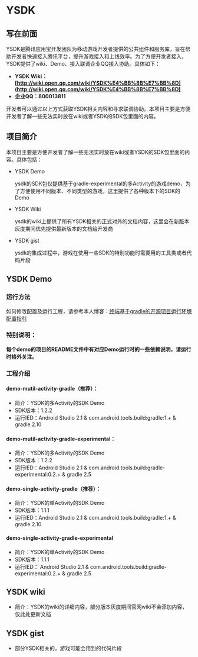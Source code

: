 # YSDK

## 写在前面

YSDK是腾讯应用宝开发团队为移动游戏开发者提供的公共组件和服务库，旨在帮助开发者快速接入腾讯平台，提升游戏接入和上线效率。为了方便开发者接入，YSDK提供了wiki、Demo、接入联调企业QQ接入协助。具体如下：

- **YSDK Wiki：[http://wiki.open.qq.com/wiki/YSDK%E4%BB%8B%E7%BB%8D](http://wiki.open.qq.com/wiki/YSDK%E4%BB%8B%E7%BB%8D)**
- **企业QQ：800013811**

开发者可以通过以上方式获取YSDK相关内容和寻求联调协助。本项目主要是方便开发者了解一些无法实时放在wiki或者YSDK的SDK包里面的内容。

## 项目简介

本项目主要是方便开发者了解一些无法实时放在wiki或者YSDK的SDK包里面的内容。具体包括：

- YSDK Demo

	ysdk的SDK包仅提供基于gradle-experimental的多Activity的游戏demo，为了方便使用不同版本、不同类型的游戏，这里提供了各种版本下的SDK的Demo

- YSDK Wiki

	ysdk的wiki上提供了所有YSDK相关的正式对外的文档内容，这里会在新版本灰度期间优先提供最新版本的文档给开发商

- YSDK gist

	ysdk的集成过程中，游戏在使用一些SDK的特别功能时需要用的工具类或者代码片段
	
	
## YSDK Demo

### 运行方法

如何修改配置及运行工程，请参考本人博客：[终端基于gradle的开源项目运行环境配置指引](
http://blog.bihe0832.com/android-as-gradle-config.html)

### 特别说明：

 **每个demo的项目的README文件中有对应Demo运行时的一些依赖说明，请运行时格外关注。**
 
### 工程介绍

#### demo-mutil-activity-gradle（推荐）：
	
- 简介：YSDK的多Activity的SDK Demo
- SDK版本：1.2.2
- 运行IED：Android Studio 2.1 & com.android.tools.build:gradle:1.+ & gradle 2.10

#### demo-mutil-activity-gradle-experimental：
	
- 简介：YSDK的多Activity的SDK Demo
- SDK版本：1.2.2
- 运行IED：Android Studio 2.1 & com.android.tools.build:gradle-experimental:0.2.+ & gradle 2.5

#### demo-single-activity-gradle（推荐）：

- 简介：YSDK的单Activity的SDK Demo
- SDK版本：1.1.1
- 运行IED：Android Studio 2.1 & com.android.tools.build:gradle:1.+ & gradle 2.10
	 
#### demo-single-activity-gradle-experimental

- 简介：YSDK的单Activity的SDK Demo
- SDK版本：1.1.1
- 运行IED： Android Studio 2.1 & com.android.tools.build:gradle-experimental:0.2.+ & gradle 2.5

## YSDK wiki

- 简介：YSDK的wiki的详细内容，部分版本灰度期间官网wiki不会添加内容，仅此处更新文档

## YSDK gist

- 部分YSDK相关的，游戏可能会用到的代码片段